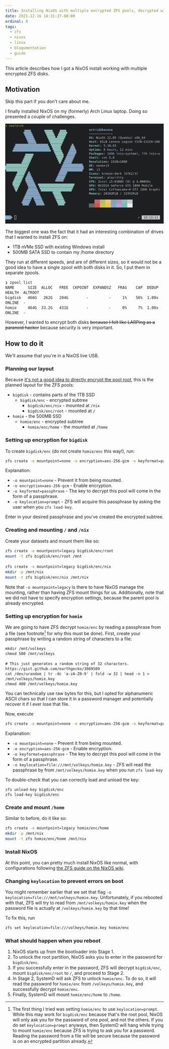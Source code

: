 ```yaml
---
title: Installing NixOS with multiple encrypted ZFS pools, decrypted with one password
date: 2021-12-16 18:31:27-08:00
ordinal: 0
tags:
  - zfs
  - nixos
  - linux
  - blogumentation
  - guide
---
```


This article describes how I got a NixOS install working with multiple encrypted ZFS disks.

<!-- excerpt -->

## Motivation

Skip this part if you don't care about me.

I finally installed NixOS on my (formerly) Arch Linux laptop. Doing so presented a couple of challenges.

![Neofetch for my fresh new install.](./banana-neofetch.png)

The biggest one was the fact that it had an interesting combination of drives that I wanted to install ZFS on:

- 1TB nVMe SSD with existing Windows install
- 500MB SATA SSD to contain my /home directory

They run at different speeds, and are of different sizes, so it would not be a good idea to have a single zpool with both disks in it. So, I put them in separate zpools.

```
❯ zpool list
NAME      SIZE  ALLOC   FREE  CKPOINT  EXPANDSZ   FRAG    CAP  DEDUP    HEALTH  ALTROOT
bigdisk   466G   262G   204G        -         -     1%    56%  1.00x    ONLINE  -
homie     464G  33.2G   431G        -         -     0%     7%  1.00x    ONLINE  -
```

However, I wanted to encrypt both disks ~~because I felt like LARPing as a paranoid hacker~~ because security is very important.

## How to do it

We'll assume that you're in a NixOS live USB.

### Planning our layout

Because [it's not a good idea to directly encrypt the pool root](https://www.reddit.com/r/zfs/comments/bnvdco/zol_080_encryption_dont_encrypt_the_pool_root/), this is the planned layout for the ZFS pools:

- `bigdisk` - contains parts of the 1TB SSD
  - `bigdisk/enc` - encrypted subtree
    - `bigdisk/enc/nix` - mounted at `/nix`
    - `bigdisk/enc/root` - mounted at `/`
- `homie` - the 500MB SSD
  - `homie/enc` - encrypted subtree
    - `homie/enc/home` - the mounted at `/home`

### Setting up encryption for `bigdisk`

To create `bigdisk/enc` (do *not* create `homie/enc` this way!), run:
```sh
zfs create -o mountpoint=none -o encryption=aes-256-gcm -o keyformat=passphrase -o keylocation=prompt bigdisk/enc
```

Explanation:

- `-o mountpoint=none` - Prevent it from being mounted.
- `-o encryption=aes-256-gcm` - Enable encryption.
- `-o keyformat=passphrase` - The key to decrypt this pool will come in the form of a passphrase.
- `-o keylocation=prompt` - ZFS will acquire this passphrase by asking the user when you `zfs load-key`.

Enter in your desired passphrase and you've created the encrypted subtree.

### Creating and mounting `/` and `/nix`

Create your datasets and mount them like so:
```sh
zfs create -o mountpoint=legacy bigdisk/enc/root
mount -t zfs bigdisk/enc/root /mnt

zfs create -o mountpoint=legacy bigdisk/enc/nix
mkdir -p /mnt/nix
mount -t zfs bigdisk/enc/nix /mnt/nix
```

Note that `-o mountpoint=legacy` is there to have NixOS manage the mounting, rather than having ZFS mount things for us. Additionally, note that we did not have to specify encryption settings, because the parent pool is already encrypted.

### Setting up encryption for `homie`

We are going to have ZFS decrypt `homie/enc` by reading a passphrase from a file (see footnote[^1] for why this must be done). First, create your passphrase by writing a random string of characters to a file:
```
mkdir /mnt/volkeys
chmod 500 /mnt/volkeys

# This just generates a random string of 32 characters. https://gist.github.com/earthgecko/3089509
cat /dev/urandom | tr -dc 'a-zA-Z0-9' | fold -w 32 | head -n 1 > /mnt/volkeys/homie.key
chmod 400 /mnt/volkeys/homie.key
```

[^1]: The first thing I tried was setting `homie/enc` to use `keylocation=prompt`. While this may work for `bigdisk/enc` because that's the root pool, NixOS will only ask you for the password of one pool, and not the others. If you do set `keylocation=prompt` anyways, then SystemD will hang while trying to mount `homie/enc` because ZFS is trying to ask you for a password. Reading the password from a file will be secure because the password is on an encrypted partition already.

You can technically use raw bytes for this, but I opted for alphanumeric ASCII chars so that I can store it in a password manager and potentially recover it if I ever lose that file.

Now, execute
```sh
zfs create -o mountpoint=none -o encryption=aes-256-gcm -o keyformat=passphrase -o keylocation=prompt bigdisk/enc
```

Explanation:

- `-o mountpoint=none` - Prevent it from being mounted.
- `-o encryption=aes-256-gcm` - Enable encryption.
- `-o keyformat=passphrase` - The key to decrypt this pool will come in the form of a passphrase.
- `-o keylocation=file:///mnt/volkeys/homie.key` - ZFS will read the passphrase by from `/mnt/volkeys/homie.key` when you run `zfs load-key`

To double-check that you can correctly load and unload the key:
```
zfs unload-key bigdisk/enc
zfs load-key bigdisk/enc
```

### Create and mount `/home`

Similar to before, do it like so:
```sh
zfs create -o mountpoint=legacy homie/enc/home
mkdir -p /mnt/nix
mount -t zfs homie/enc/home /mnt/nix
```

### Install NixOS

At this point, you can pretty much install NixOS like normal, with configurations following [the ZFS guide on the NixOS wiki](https://nixos.wiki/wiki/ZFS).

### Changing `keylocation` to prevent errors on boot

You might remember earlier that we set that flag `-o keylocation=file:///mnt/volkeys/homie.key`. Unfortunately, if you rebooted with that, ZFS will try to read from `/mnt/volkeys/homie.key` when the password file is actually at `/volkeys/homie.key` by that time!

To fix this, run
```sh
zfs set keylocation=file:///volkeys/homie.key homie/enc
```

### What should happen when you reboot

1. NixOS starts up from the bootloader into Stage 1.
2. To unlock the root partition, NixOS asks you to enter in the password for `bigdisk/enc`.
3. If you successfully enter in the password, ZFS will decrypt `bigdisk/enc`, mount `bigdisk/enc/root` to `/`, and proceed to Stage 2.
4. In Stage 2, SystemD will ask ZFS to unlock `homie/enc`. To do so, it will read the password for `homie/enc` from `/volkeys/homie.key`, and successfully decrypt `homie/enc`.
5. Finally, SystemD will mount `homie/enc/home` to `/home`.